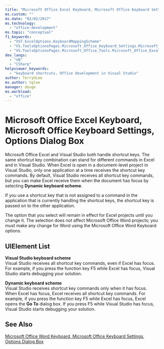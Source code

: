 ```yaml
---
title: "Microsoft Office Excel Keyboard, Microsoft Office Keyboard Settings, Options Dialog Box | Microsoft Docs"
ms.custom: ""
ms.date: "02/02/2017"
ms.technology: 
  - "office-development"
ms.topic: "conceptual"
f1_keywords: 
  - "VST.ExcelOptions.KeyboardMappingScheme"
  - "VS.ToolsOptionsPages.Microsoft_Office_Keyboard_Settings.Microsoft_Office_Excel_Keyboard"
  - "VS.ToolsOptionsPages.Microsoft_Office_Tools.Microsoft_Office_Excel.Keyboard"
dev_langs: 
  - "VB"
  - "CSharp"
helpviewer_keywords: 
  - "keyboard shortcuts, Office development in Visual Studio"
author: TerryGLee
ms.author: tglee
manager: douge
ms.workload: 
  - "office"
---
```

# Microsoft Office Excel Keyboard, Microsoft Office Keyboard Settings, Options Dialog Box
  Microsoft Office Excel and Visual Studio both handle shortcut keys. The same shortcut key combination can stand for different commands in Excel and in Visual Studio. When Excel is open in a document-level project in Visual Studio, only one application at a time receives the shortcut key commands. By default, Visual Studio receives all shortcut key commands, but you can make Excel receive them when the document has focus by selecting **Dynamic keyboard scheme**.  
  
 If you use a shortcut key that is not assigned to a command in the application that is currently handling the shortcut keys, the shortcut key is passed on to the other application.  
  
 The option that you select will remain in effect for Excel projects until you change it. The selection does not affect Microsoft Office Word projects; you must make any change for Word using the Microsoft Office Word Keyboard options.  
  
## UIElement List  
 **Visual Studio keyboard scheme**  
 Visual Studio receives all shortcut key commands, even if Excel has focus. For example, if you press the function key F5 while Excel has focus, Visual Studio starts debugging your solution.  
  
 **Dynamic keyboard scheme**  
 Visual Studio receives shortcut key commands only when it has focus. When Excel has focus, Excel receives all shortcut key commands. For example, if you press the function key F5 while Excel has focus, Excel opens the **Go To** dialog box. If you press F5 while Visual Studio has focus, Visual Studio starts debugging your solution.  
  
## See Also  
 [Microsoft Office Word Keyboard, Microsoft Office Keyboard Settings, Options Dialog Box](../vsto/microsoft-office-word-keyboard-microsoft-office-keyboard-settings-options-dialog-box.md)  
  
  